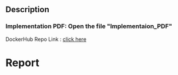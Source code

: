 ## Description
### Implementation PDF: Open the file "Implementaion_PDF"
DockerHub Repo Link : [click here](https://hub.docker.com/repository/docker/abhishekporwal836/flask-app-buyogo/general)

# Report
